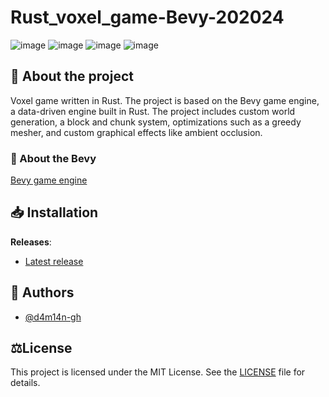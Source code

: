 # Rust_voxel_game-Bevy-202024
![image](https://github.com/user-attachments/assets/d8ad009a-7e82-4ea6-9022-f747d9319e13)
![image](https://github.com/user-attachments/assets/c76d724d-fe78-44dc-92a2-0b8aa61c9861)
![image](https://github.com/user-attachments/assets/55606cdd-48e4-45bc-83b8-712ac199b264)
![image](https://github.com/user-attachments/assets/f04b8ad3-01c9-43fd-8f17-90f82c66a4a3)

## 📜 About the project
Voxel game written in Rust. The project is based on the Bevy game engine, a data-driven engine built in Rust. The project includes custom world generation, a block and chunk system, optimizations such as a greedy mesher, and custom graphical effects like ambient occlusion.

### 📜 About the Bevy
[Bevy game engine](https://bevyengine.org)

## 📥 Installation
**Releases**:
- [Latest release](https://github.com/d4m14n-gh/Rust_voxel_game-Bevy-2024/releases/latest)

## 👥 Authors
- [@d4m14n-gh](https://github.com/d4m14n-gh)


## ⚖️License
This project is licensed under the MIT License. See the [LICENSE](LICENSE) file for details.


